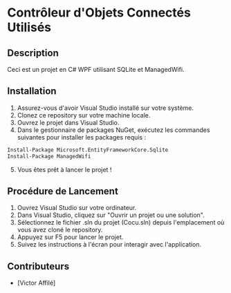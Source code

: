 # Contrôleur d'Objets Connectés Utilisés

## Description
Ceci est un projet en C# WPF utilisant SQLite et ManagedWifi.

## Installation
1. Assurez-vous d'avoir Visual Studio installé sur votre système.
2. Clonez ce repository sur votre machine locale.
3. Ouvrez le projet dans Visual Studio.
4. Dans le gestionnaire de packages NuGet, exécutez les commandes suivantes pour installer les packages requis :
```bash
Install-Package Microsoft.EntityFrameworkCore.Sqlite
Install-Package ManagedWifi
```
5. Vous êtes prêt à lancer le projet !

## Procédure de Lancement
1. Ouvrez Visual Studio sur votre ordinateur.
2. Dans Visual Studio, cliquez sur "Ouvrir un projet ou une solution".
3. Sélectionnez le fichier .sln du projet (Cocu.sln) depuis l'emplacement où vous avez cloné le repository.
3. Appuyez sur F5 pour lancer le projet.
4. Suivez les instructions à l'écran pour interagir avec l'application.

## Contributeurs
- [Victor Affilé]
